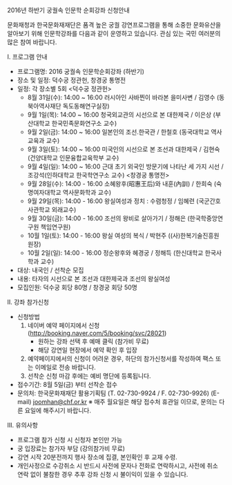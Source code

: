 2016년 하반기 궁궐속 인문학 순회강좌 신청안내

문화재청과 한국문화재재단은 품격 높은 궁궐 강연프로그램을 통해 소중한 문화유산을 알아보기 위해 인문학강좌를 다음과 같이 운영하고 있습니다. 관심 있는 국민 여러분의 많은 참여 바랍니다.

Ⅰ. 프로그램 안내
- 프로그램명: 2016 궁궐속 인문학순회강좌 (하반기)
- 장소 및 일정: 덕수궁 정관헌, 창경궁 통명전
- 일정: 각 장소별 5회
  <덕수궁 정관헌>
  - 8월 31일(수): 14:00 ~ 16:00 러시아인 사바찐이 바라본 을미사변 / 김영수 (동북아역사재단 독도동해연구실장)
  - 9월 1일(목): 14:00 ~ 16:00 청국외교관의 시선으로 본 대한제국 / 이은상 (부산대학교 한국민족문화연구소 교수)
  - 9월 2일(금): 14:00 ~ 16:00 일본인의 조선․한국관 / 한철호 (동국대학교 역사교육과 교수)
  - 9월 3일(토): 14:00 ~ 16:00 미국인의 시선으로 본 조선과 대한제국 / 김현숙 (건양대학교 인문융합교육학부 교수)
  - 9월 4일(일): 14:00 ~ 16:00 근대 초기 외국인 방문기에 나타난 세 가지 시선 /조강석(인하대학교 한국학연구소 교수)
  <창경궁 통명전>
  - 9월 28일(수): 14:00 - 16:00 소혜왕후(昭惠王后)와 내훈(內訓) / 한희숙 (숙명여자대학교 역사문화학과 교수)
  - 9월 29일(목): 14:00 - 16:00 왕실여성과 정치 : 수렴청정 / 임혜련 (국군간호사관학교 외래교수)
  - 9월 30일(금): 14:00 - 16:00 조선의 왕비로 살아가기 / 정해은 (한국학중앙연구원 책임연구원)
  - 10월 1일(토): 14:00 - 16:00 왕실 여성의 복식 / 박현주 ((사)한복기술진흥원 원장)
  - 10월 2일(일): 14:00 - 16:00 정순왕후와 혜경궁 / 정해득 (한신대학교 한국사학과 교수)
- 대상: 내국인 / 선착순 모집
- 내용: 타자의 시선으로 본 조선과 대한제국과 조선의 왕실여성
- 모집인원: 덕수궁 회당 80명 / 창경궁 회당 50명

Ⅱ. 강좌 참가신청
- 신청방법
  1. 네이버 예약 페이지에서 신청 (http://booking.naver.com/5/booking/svc/28021)
     - 원하는 강좌 선택 후 예매 클릭 (참가비 무료)
     - 해당 강연일 현장에서 예약 확인 후 입장
  2. 예약페이지에서의 신청이 어려운 경우, 하단의 참가신청서를 작성하여 팩스 또는 이메일로 전송 바랍니다.
  3. 선착순 신청 마감 후에는 예비 명단에 등록됩니다.
- 접수기간: 8월 5일(금) 부터 선착순 접수
- 문의처: 한국문화재재단 활용기획팀 (T. 02-730-9924 / F. 02-730-9926) (E-mail) joomhan@chf.or.kr
  ※ 매주 월요일은 해당 접수처 휴관일 이므로, 문의는 다른 요일에 해주시기 바랍니다.

Ⅲ. 유의사항
- 프로그램 참가 신청 시 신청자 본인만 가능
- 궁 입장료는 참가자 부담 (강의참가비 무료)
- 강연 시작 20분전까지 행사 장소에 집결, 본인확인 후 교재 수령.
- 개인사정으로 수강취소 시 반드시 사전에 문자나 전화로 연락하시고, 사전에 취소 연락 없이 불참한 경우 추후 강좌 신청 시 불이익이 있을 수 있습니다.